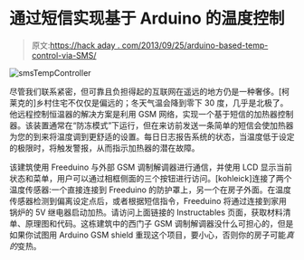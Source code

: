 # 通过短信实现基于 Arduino 的温度控制

> 原文:[https://hack aday . com/2013/09/25/arduino-based-temp-control-via-SMS/](https://hackaday.com/2013/09/25/arduino-based-temp-control-via-sms/)

![smsTempController](../Images/23a9b8233f06067970c76fbaabd63a49.png)

尽管我们联系紧密，但可靠且负担得起的互联网在遥远的地方仍是一种奢侈。[柯莱克的]乡村住宅不仅仅是偏远的；冬天气温会降到零下 30 度，几乎是北极了。他远程控制恒温器的解决方案是利用 GSM 网络，实现一个基于短信的加热器控制器。该装置通常在“防冻模式”下运行，但在来访前发送一条简单的短信会使加热器为您的到来将温度调到更舒适的设置。每日日志报告系统的状态，当温度低于设定的极限时，将触发警报，从而指示加热器的潜在故障。

该建筑使用 Freeduino 与外部 GSM 调制解调器进行通信，并使用 LCD 显示当前状态和菜单，用户可以通过相框侧面的三个按钮进行访问。[kohleick]连接了两个温度传感器:一个直接连接到 Freeduino 的防护罩上，另一个在房子外面。在温度传感器检测到偏离设定点后，或者根据短信指令，Freeduino 将通过连接到家用锅炉的 5V 继电器启动加热。请访问上面链接的 Instructables 页面，获取材料清单、原理图和代码。这栋建筑中的西门子 GSM 调制解调器没什么可担心的，但是如果你试图用 Arduino GSM shield 重现这个项目，要小心，否则你的房子可能*真的*变热。